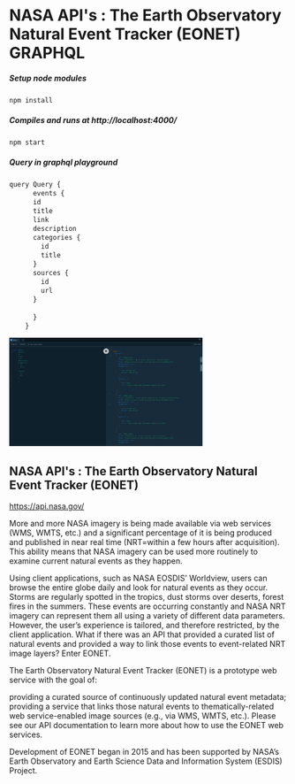#  NASA API's : The Earth Observatory Natural Event Tracker (EONET) GRAPHQL

##### Setup node modules

```
npm install
```

##### Compiles and runs at http://localhost:4000/

```
npm start
```

##### Query in graphql playground

```
query Query {
      events {
      id
      title
      link
      description
      categories {
        id
        title
      }
      sources {
        id
        url
      }

      }
    }

```

<img src="./screen.png" width="350" alt="screen.png">

## NASA API's : The Earth Observatory Natural Event Tracker (EONET)

https://api.nasa.gov/

More and more NASA imagery is being made available via web services (WMS, WMTS, etc.) and a significant percentage of it is being produced and published in near real time (NRT=within a few hours after acquisition). This ability means that NASA imagery can be used more routinely to examine current natural events as they happen.

Using client applications, such as NASA EOSDIS’ Worldview, users can browse the entire globe daily and look for natural events as they occur. Storms are regularly spotted in the tropics, dust storms over deserts, forest fires in the summers. These events are occurring constantly and NASA NRT imagery can represent them all using a variety of different data parameters. However, the user’s experience is tailored, and therefore restricted, by the client application. What if there was an API that provided a curated list of natural events and provided a way to link those events to event-related NRT image layers? Enter EONET.

The Earth Observatory Natural Event Tracker (EONET) is a prototype web service with the goal of:

providing a curated source of continuously updated natural event metadata; providing a service that links those natural events to thematically-related web service-enabled image sources (e.g., via WMS, WMTS, etc.). Please see our API documentation to learn more about how to use the EONET web services.

Development of EONET began in 2015 and has been supported by NASA’s Earth Observatory and Earth Science Data and Information System (ESDIS) Project.
